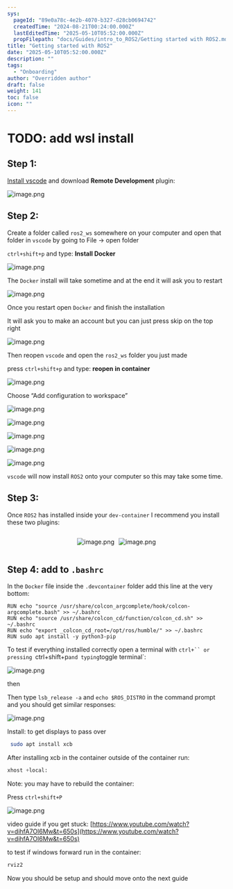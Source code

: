 ```yaml
---
sys:
  pageId: "89e0a78c-4e2b-4070-b327-d28cb0694742"
  createdTime: "2024-08-21T00:24:00.000Z"
  lastEditedTime: "2025-05-10T05:52:00.000Z"
  propFilepath: "docs/Guides/intro_to_ROS2/Getting started with ROS2.md"
title: "Getting started with ROS2"
date: "2025-05-10T05:52:00.000Z"
description: ""
tags:
  - "Onboarding"
author: "Overridden author"
draft: false
weight: 141
toc: false
icon: ""
---
```


# TODO: add wsl install

## Step 1:

[Install vscode](https://code.visualstudio.com/download) and download **Remote Development** plugin:

![image.png](https://prod-files-secure.s3.us-west-2.amazonaws.com/d518164a-d88e-44d1-a4ee-3adb3bd8bce0/efb52993-1881-4a40-b95e-6f020334f022/image.png?X-Amz-Algorithm=AWS4-HMAC-SHA256&X-Amz-Content-Sha256=UNSIGNED-PAYLOAD&X-Amz-Credential=ASIAZI2LB466RN2MJBOA%2F20250715%2Fus-west-2%2Fs3%2Faws4_request&X-Amz-Date=20250715T004550Z&X-Amz-Expires=3600&X-Amz-Security-Token=IQoJb3JpZ2luX2VjECAaCXVzLXdlc3QtMiJHMEUCICuyDgwO3qvjR%2BzUjHGFcMi9jN5s4sodnKKJQI7UtflmAiEAppdNQA4ZLthyg6AS3c6EFWRWgawxQt568rwJ9aopk%2FQq%2FwMIOBAAGgw2Mzc0MjMxODM4MDUiDD6%2FMp0sXtkGzKZFOCrcA8zjinXGslvKU57V4G0o%2BK4jPlHDpxnfRBaCrILMvjvn6VwbqNSNXQno9jNjiXlKjHCVAiyogN4cVYvN5EaQcWpIe1OpseYglGLuhflh%2Fum%2BpX4AgfrHnhCXiOw7ITmerCAQwDk2rqJTOTtxOQYjjwxzV2TG7keWLSttI%2FqrXJ53%2FG0kA4h0JTNJbqadyKGGuftVbc%2FhE7GOD0fxE37XA0qEBKpn4Dp%2FnrqID8XIG50w8DDIHfVfPbrGfHsc9MQxyXIfJYFrEB9rNn7xTnuapENoNsFNktf%2BtwqRaxIPYuVqXJOhYx%2FfBiGjJlV1OPaWjNWdFSdYvHzfkguNCSHQ6MR5Z0qaQTax2i%2FMx2wvDshddcZZXO%2F7bpsaYoazTvDGgKzP1Fdf6PhQNI8minSkRZy65btvt2TJjqrWyNfbUr5Gy43cXlC40oHii9Fc%2FGmWUzZQUr40UxmqDiGf4UdEM2%2BBe4G516Jt2m74qDtb2qJJGotBgVJIUuhcAHERbU0MsdOV8yDlDxm5c9l8KgcsdvQ3utJlYE6f96DIQb6QmGmUgWobjii8QLJg8OhJt464IFNfg8cgZTClwNJB7tfZX9UI0QgAWKMueOut8qPChEgQib9gUe%2Fsmu6Cbex%2FMPOk1sMGOqUBEP5zLbduNMGDrma9NAkYodvoDio7%2FVSYO8Ajjiu5ALSe4YbI%2BaKMIXZsf7eumoAZZfi%2FGHNtLPNbSZ8ETSGJp03DIKMz%2F5%2BSO0GUv%2BGSB4NEV%2BnFGd9nM0bcyNAWC08Ped6o3C72My4wmWvroCd74HIuDrqsq0Ee8NK5MyQfuDdX3gqGppKJXqGBk575nuMB%2BTnjswpjYI6s8YzIb%2BLAcwsozFoH&X-Amz-Signature=4b5c2f29ec59ca35f7e6c5f87f7f243ef1fdd26191c078b971c4d32a8a45daa4&X-Amz-SignedHeaders=host&x-amz-checksum-mode=ENABLED&x-id=GetObject)

## Step 2:

Create a folder called `ros2_ws` somewhere on your computer and open that folder in `vscode` by going to File → open folder 

`ctrl+shift+p` and type: **Install Docker**

![image.png](https://prod-files-secure.s3.us-west-2.amazonaws.com/d518164a-d88e-44d1-a4ee-3adb3bd8bce0/2269dc0e-1cd5-47ff-bceb-c04ad9b2eab0/image.png?X-Amz-Algorithm=AWS4-HMAC-SHA256&X-Amz-Content-Sha256=UNSIGNED-PAYLOAD&X-Amz-Credential=ASIAZI2LB466RN2MJBOA%2F20250715%2Fus-west-2%2Fs3%2Faws4_request&X-Amz-Date=20250715T004550Z&X-Amz-Expires=3600&X-Amz-Security-Token=IQoJb3JpZ2luX2VjECAaCXVzLXdlc3QtMiJHMEUCICuyDgwO3qvjR%2BzUjHGFcMi9jN5s4sodnKKJQI7UtflmAiEAppdNQA4ZLthyg6AS3c6EFWRWgawxQt568rwJ9aopk%2FQq%2FwMIOBAAGgw2Mzc0MjMxODM4MDUiDD6%2FMp0sXtkGzKZFOCrcA8zjinXGslvKU57V4G0o%2BK4jPlHDpxnfRBaCrILMvjvn6VwbqNSNXQno9jNjiXlKjHCVAiyogN4cVYvN5EaQcWpIe1OpseYglGLuhflh%2Fum%2BpX4AgfrHnhCXiOw7ITmerCAQwDk2rqJTOTtxOQYjjwxzV2TG7keWLSttI%2FqrXJ53%2FG0kA4h0JTNJbqadyKGGuftVbc%2FhE7GOD0fxE37XA0qEBKpn4Dp%2FnrqID8XIG50w8DDIHfVfPbrGfHsc9MQxyXIfJYFrEB9rNn7xTnuapENoNsFNktf%2BtwqRaxIPYuVqXJOhYx%2FfBiGjJlV1OPaWjNWdFSdYvHzfkguNCSHQ6MR5Z0qaQTax2i%2FMx2wvDshddcZZXO%2F7bpsaYoazTvDGgKzP1Fdf6PhQNI8minSkRZy65btvt2TJjqrWyNfbUr5Gy43cXlC40oHii9Fc%2FGmWUzZQUr40UxmqDiGf4UdEM2%2BBe4G516Jt2m74qDtb2qJJGotBgVJIUuhcAHERbU0MsdOV8yDlDxm5c9l8KgcsdvQ3utJlYE6f96DIQb6QmGmUgWobjii8QLJg8OhJt464IFNfg8cgZTClwNJB7tfZX9UI0QgAWKMueOut8qPChEgQib9gUe%2Fsmu6Cbex%2FMPOk1sMGOqUBEP5zLbduNMGDrma9NAkYodvoDio7%2FVSYO8Ajjiu5ALSe4YbI%2BaKMIXZsf7eumoAZZfi%2FGHNtLPNbSZ8ETSGJp03DIKMz%2F5%2BSO0GUv%2BGSB4NEV%2BnFGd9nM0bcyNAWC08Ped6o3C72My4wmWvroCd74HIuDrqsq0Ee8NK5MyQfuDdX3gqGppKJXqGBk575nuMB%2BTnjswpjYI6s8YzIb%2BLAcwsozFoH&X-Amz-Signature=62871624f55be3791a9c04bfedc61209023cda6748d8050728d02d2a257c3c06&X-Amz-SignedHeaders=host&x-amz-checksum-mode=ENABLED&x-id=GetObject)

The `Docker` install will take sometime and at the end it will ask you to restart

![image.png](https://prod-files-secure.s3.us-west-2.amazonaws.com/d518164a-d88e-44d1-a4ee-3adb3bd8bce0/ed233f78-be33-4b1f-b89c-9c346c0e961e/image.png?X-Amz-Algorithm=AWS4-HMAC-SHA256&X-Amz-Content-Sha256=UNSIGNED-PAYLOAD&X-Amz-Credential=ASIAZI2LB466RN2MJBOA%2F20250715%2Fus-west-2%2Fs3%2Faws4_request&X-Amz-Date=20250715T004550Z&X-Amz-Expires=3600&X-Amz-Security-Token=IQoJb3JpZ2luX2VjECAaCXVzLXdlc3QtMiJHMEUCICuyDgwO3qvjR%2BzUjHGFcMi9jN5s4sodnKKJQI7UtflmAiEAppdNQA4ZLthyg6AS3c6EFWRWgawxQt568rwJ9aopk%2FQq%2FwMIOBAAGgw2Mzc0MjMxODM4MDUiDD6%2FMp0sXtkGzKZFOCrcA8zjinXGslvKU57V4G0o%2BK4jPlHDpxnfRBaCrILMvjvn6VwbqNSNXQno9jNjiXlKjHCVAiyogN4cVYvN5EaQcWpIe1OpseYglGLuhflh%2Fum%2BpX4AgfrHnhCXiOw7ITmerCAQwDk2rqJTOTtxOQYjjwxzV2TG7keWLSttI%2FqrXJ53%2FG0kA4h0JTNJbqadyKGGuftVbc%2FhE7GOD0fxE37XA0qEBKpn4Dp%2FnrqID8XIG50w8DDIHfVfPbrGfHsc9MQxyXIfJYFrEB9rNn7xTnuapENoNsFNktf%2BtwqRaxIPYuVqXJOhYx%2FfBiGjJlV1OPaWjNWdFSdYvHzfkguNCSHQ6MR5Z0qaQTax2i%2FMx2wvDshddcZZXO%2F7bpsaYoazTvDGgKzP1Fdf6PhQNI8minSkRZy65btvt2TJjqrWyNfbUr5Gy43cXlC40oHii9Fc%2FGmWUzZQUr40UxmqDiGf4UdEM2%2BBe4G516Jt2m74qDtb2qJJGotBgVJIUuhcAHERbU0MsdOV8yDlDxm5c9l8KgcsdvQ3utJlYE6f96DIQb6QmGmUgWobjii8QLJg8OhJt464IFNfg8cgZTClwNJB7tfZX9UI0QgAWKMueOut8qPChEgQib9gUe%2Fsmu6Cbex%2FMPOk1sMGOqUBEP5zLbduNMGDrma9NAkYodvoDio7%2FVSYO8Ajjiu5ALSe4YbI%2BaKMIXZsf7eumoAZZfi%2FGHNtLPNbSZ8ETSGJp03DIKMz%2F5%2BSO0GUv%2BGSB4NEV%2BnFGd9nM0bcyNAWC08Ped6o3C72My4wmWvroCd74HIuDrqsq0Ee8NK5MyQfuDdX3gqGppKJXqGBk575nuMB%2BTnjswpjYI6s8YzIb%2BLAcwsozFoH&X-Amz-Signature=bb0df574b081408e989b0b7312ccd3dbc9e33c08e6644c04d23160b994424a87&X-Amz-SignedHeaders=host&x-amz-checksum-mode=ENABLED&x-id=GetObject)

Once you restart open `Docker` and finish the installation

It will ask you to make an account but you can just press skip on the top right

![image.png](https://prod-files-secure.s3.us-west-2.amazonaws.com/d518164a-d88e-44d1-a4ee-3adb3bd8bce0/21010ad9-1659-4fd9-9f59-9932a09b2a3d/image.png?X-Amz-Algorithm=AWS4-HMAC-SHA256&X-Amz-Content-Sha256=UNSIGNED-PAYLOAD&X-Amz-Credential=ASIAZI2LB466RN2MJBOA%2F20250715%2Fus-west-2%2Fs3%2Faws4_request&X-Amz-Date=20250715T004550Z&X-Amz-Expires=3600&X-Amz-Security-Token=IQoJb3JpZ2luX2VjECAaCXVzLXdlc3QtMiJHMEUCICuyDgwO3qvjR%2BzUjHGFcMi9jN5s4sodnKKJQI7UtflmAiEAppdNQA4ZLthyg6AS3c6EFWRWgawxQt568rwJ9aopk%2FQq%2FwMIOBAAGgw2Mzc0MjMxODM4MDUiDD6%2FMp0sXtkGzKZFOCrcA8zjinXGslvKU57V4G0o%2BK4jPlHDpxnfRBaCrILMvjvn6VwbqNSNXQno9jNjiXlKjHCVAiyogN4cVYvN5EaQcWpIe1OpseYglGLuhflh%2Fum%2BpX4AgfrHnhCXiOw7ITmerCAQwDk2rqJTOTtxOQYjjwxzV2TG7keWLSttI%2FqrXJ53%2FG0kA4h0JTNJbqadyKGGuftVbc%2FhE7GOD0fxE37XA0qEBKpn4Dp%2FnrqID8XIG50w8DDIHfVfPbrGfHsc9MQxyXIfJYFrEB9rNn7xTnuapENoNsFNktf%2BtwqRaxIPYuVqXJOhYx%2FfBiGjJlV1OPaWjNWdFSdYvHzfkguNCSHQ6MR5Z0qaQTax2i%2FMx2wvDshddcZZXO%2F7bpsaYoazTvDGgKzP1Fdf6PhQNI8minSkRZy65btvt2TJjqrWyNfbUr5Gy43cXlC40oHii9Fc%2FGmWUzZQUr40UxmqDiGf4UdEM2%2BBe4G516Jt2m74qDtb2qJJGotBgVJIUuhcAHERbU0MsdOV8yDlDxm5c9l8KgcsdvQ3utJlYE6f96DIQb6QmGmUgWobjii8QLJg8OhJt464IFNfg8cgZTClwNJB7tfZX9UI0QgAWKMueOut8qPChEgQib9gUe%2Fsmu6Cbex%2FMPOk1sMGOqUBEP5zLbduNMGDrma9NAkYodvoDio7%2FVSYO8Ajjiu5ALSe4YbI%2BaKMIXZsf7eumoAZZfi%2FGHNtLPNbSZ8ETSGJp03DIKMz%2F5%2BSO0GUv%2BGSB4NEV%2BnFGd9nM0bcyNAWC08Ped6o3C72My4wmWvroCd74HIuDrqsq0Ee8NK5MyQfuDdX3gqGppKJXqGBk575nuMB%2BTnjswpjYI6s8YzIb%2BLAcwsozFoH&X-Amz-Signature=417c15b75971064763018790dce36e34ea219e62929f1f4513086fd16e171e31&X-Amz-SignedHeaders=host&x-amz-checksum-mode=ENABLED&x-id=GetObject)

Then reopen `vscode` and open the `ros2_ws` folder you just made

press `ctrl+shift+p` and type: **reopen in container**

![image.png](https://prod-files-secure.s3.us-west-2.amazonaws.com/d518164a-d88e-44d1-a4ee-3adb3bd8bce0/4e93b8c2-41ad-488c-8095-c74205196118/image.png?X-Amz-Algorithm=AWS4-HMAC-SHA256&X-Amz-Content-Sha256=UNSIGNED-PAYLOAD&X-Amz-Credential=ASIAZI2LB466RN2MJBOA%2F20250715%2Fus-west-2%2Fs3%2Faws4_request&X-Amz-Date=20250715T004550Z&X-Amz-Expires=3600&X-Amz-Security-Token=IQoJb3JpZ2luX2VjECAaCXVzLXdlc3QtMiJHMEUCICuyDgwO3qvjR%2BzUjHGFcMi9jN5s4sodnKKJQI7UtflmAiEAppdNQA4ZLthyg6AS3c6EFWRWgawxQt568rwJ9aopk%2FQq%2FwMIOBAAGgw2Mzc0MjMxODM4MDUiDD6%2FMp0sXtkGzKZFOCrcA8zjinXGslvKU57V4G0o%2BK4jPlHDpxnfRBaCrILMvjvn6VwbqNSNXQno9jNjiXlKjHCVAiyogN4cVYvN5EaQcWpIe1OpseYglGLuhflh%2Fum%2BpX4AgfrHnhCXiOw7ITmerCAQwDk2rqJTOTtxOQYjjwxzV2TG7keWLSttI%2FqrXJ53%2FG0kA4h0JTNJbqadyKGGuftVbc%2FhE7GOD0fxE37XA0qEBKpn4Dp%2FnrqID8XIG50w8DDIHfVfPbrGfHsc9MQxyXIfJYFrEB9rNn7xTnuapENoNsFNktf%2BtwqRaxIPYuVqXJOhYx%2FfBiGjJlV1OPaWjNWdFSdYvHzfkguNCSHQ6MR5Z0qaQTax2i%2FMx2wvDshddcZZXO%2F7bpsaYoazTvDGgKzP1Fdf6PhQNI8minSkRZy65btvt2TJjqrWyNfbUr5Gy43cXlC40oHii9Fc%2FGmWUzZQUr40UxmqDiGf4UdEM2%2BBe4G516Jt2m74qDtb2qJJGotBgVJIUuhcAHERbU0MsdOV8yDlDxm5c9l8KgcsdvQ3utJlYE6f96DIQb6QmGmUgWobjii8QLJg8OhJt464IFNfg8cgZTClwNJB7tfZX9UI0QgAWKMueOut8qPChEgQib9gUe%2Fsmu6Cbex%2FMPOk1sMGOqUBEP5zLbduNMGDrma9NAkYodvoDio7%2FVSYO8Ajjiu5ALSe4YbI%2BaKMIXZsf7eumoAZZfi%2FGHNtLPNbSZ8ETSGJp03DIKMz%2F5%2BSO0GUv%2BGSB4NEV%2BnFGd9nM0bcyNAWC08Ped6o3C72My4wmWvroCd74HIuDrqsq0Ee8NK5MyQfuDdX3gqGppKJXqGBk575nuMB%2BTnjswpjYI6s8YzIb%2BLAcwsozFoH&X-Amz-Signature=018e19c00592418cd0e638955ddf0477a3485a8cbbe199749b9b9ebc3e1b208f&X-Amz-SignedHeaders=host&x-amz-checksum-mode=ENABLED&x-id=GetObject)

Choose “Add configuration to workspace”

![image.png](https://prod-files-secure.s3.us-west-2.amazonaws.com/d518164a-d88e-44d1-a4ee-3adb3bd8bce0/9560b282-5060-4989-ba37-97e7b2c22476/image.png?X-Amz-Algorithm=AWS4-HMAC-SHA256&X-Amz-Content-Sha256=UNSIGNED-PAYLOAD&X-Amz-Credential=ASIAZI2LB466RN2MJBOA%2F20250715%2Fus-west-2%2Fs3%2Faws4_request&X-Amz-Date=20250715T004550Z&X-Amz-Expires=3600&X-Amz-Security-Token=IQoJb3JpZ2luX2VjECAaCXVzLXdlc3QtMiJHMEUCICuyDgwO3qvjR%2BzUjHGFcMi9jN5s4sodnKKJQI7UtflmAiEAppdNQA4ZLthyg6AS3c6EFWRWgawxQt568rwJ9aopk%2FQq%2FwMIOBAAGgw2Mzc0MjMxODM4MDUiDD6%2FMp0sXtkGzKZFOCrcA8zjinXGslvKU57V4G0o%2BK4jPlHDpxnfRBaCrILMvjvn6VwbqNSNXQno9jNjiXlKjHCVAiyogN4cVYvN5EaQcWpIe1OpseYglGLuhflh%2Fum%2BpX4AgfrHnhCXiOw7ITmerCAQwDk2rqJTOTtxOQYjjwxzV2TG7keWLSttI%2FqrXJ53%2FG0kA4h0JTNJbqadyKGGuftVbc%2FhE7GOD0fxE37XA0qEBKpn4Dp%2FnrqID8XIG50w8DDIHfVfPbrGfHsc9MQxyXIfJYFrEB9rNn7xTnuapENoNsFNktf%2BtwqRaxIPYuVqXJOhYx%2FfBiGjJlV1OPaWjNWdFSdYvHzfkguNCSHQ6MR5Z0qaQTax2i%2FMx2wvDshddcZZXO%2F7bpsaYoazTvDGgKzP1Fdf6PhQNI8minSkRZy65btvt2TJjqrWyNfbUr5Gy43cXlC40oHii9Fc%2FGmWUzZQUr40UxmqDiGf4UdEM2%2BBe4G516Jt2m74qDtb2qJJGotBgVJIUuhcAHERbU0MsdOV8yDlDxm5c9l8KgcsdvQ3utJlYE6f96DIQb6QmGmUgWobjii8QLJg8OhJt464IFNfg8cgZTClwNJB7tfZX9UI0QgAWKMueOut8qPChEgQib9gUe%2Fsmu6Cbex%2FMPOk1sMGOqUBEP5zLbduNMGDrma9NAkYodvoDio7%2FVSYO8Ajjiu5ALSe4YbI%2BaKMIXZsf7eumoAZZfi%2FGHNtLPNbSZ8ETSGJp03DIKMz%2F5%2BSO0GUv%2BGSB4NEV%2BnFGd9nM0bcyNAWC08Ped6o3C72My4wmWvroCd74HIuDrqsq0Ee8NK5MyQfuDdX3gqGppKJXqGBk575nuMB%2BTnjswpjYI6s8YzIb%2BLAcwsozFoH&X-Amz-Signature=a623f9ab615f6fc8c6a283d31d917205f47679eb4b97d35fa104f845da557cfc&X-Amz-SignedHeaders=host&x-amz-checksum-mode=ENABLED&x-id=GetObject)

![image.png](https://prod-files-secure.s3.us-west-2.amazonaws.com/d518164a-d88e-44d1-a4ee-3adb3bd8bce0/2ee63f81-886b-48e8-a553-dc6e5eac99e4/image.png?X-Amz-Algorithm=AWS4-HMAC-SHA256&X-Amz-Content-Sha256=UNSIGNED-PAYLOAD&X-Amz-Credential=ASIAZI2LB466RN2MJBOA%2F20250715%2Fus-west-2%2Fs3%2Faws4_request&X-Amz-Date=20250715T004550Z&X-Amz-Expires=3600&X-Amz-Security-Token=IQoJb3JpZ2luX2VjECAaCXVzLXdlc3QtMiJHMEUCICuyDgwO3qvjR%2BzUjHGFcMi9jN5s4sodnKKJQI7UtflmAiEAppdNQA4ZLthyg6AS3c6EFWRWgawxQt568rwJ9aopk%2FQq%2FwMIOBAAGgw2Mzc0MjMxODM4MDUiDD6%2FMp0sXtkGzKZFOCrcA8zjinXGslvKU57V4G0o%2BK4jPlHDpxnfRBaCrILMvjvn6VwbqNSNXQno9jNjiXlKjHCVAiyogN4cVYvN5EaQcWpIe1OpseYglGLuhflh%2Fum%2BpX4AgfrHnhCXiOw7ITmerCAQwDk2rqJTOTtxOQYjjwxzV2TG7keWLSttI%2FqrXJ53%2FG0kA4h0JTNJbqadyKGGuftVbc%2FhE7GOD0fxE37XA0qEBKpn4Dp%2FnrqID8XIG50w8DDIHfVfPbrGfHsc9MQxyXIfJYFrEB9rNn7xTnuapENoNsFNktf%2BtwqRaxIPYuVqXJOhYx%2FfBiGjJlV1OPaWjNWdFSdYvHzfkguNCSHQ6MR5Z0qaQTax2i%2FMx2wvDshddcZZXO%2F7bpsaYoazTvDGgKzP1Fdf6PhQNI8minSkRZy65btvt2TJjqrWyNfbUr5Gy43cXlC40oHii9Fc%2FGmWUzZQUr40UxmqDiGf4UdEM2%2BBe4G516Jt2m74qDtb2qJJGotBgVJIUuhcAHERbU0MsdOV8yDlDxm5c9l8KgcsdvQ3utJlYE6f96DIQb6QmGmUgWobjii8QLJg8OhJt464IFNfg8cgZTClwNJB7tfZX9UI0QgAWKMueOut8qPChEgQib9gUe%2Fsmu6Cbex%2FMPOk1sMGOqUBEP5zLbduNMGDrma9NAkYodvoDio7%2FVSYO8Ajjiu5ALSe4YbI%2BaKMIXZsf7eumoAZZfi%2FGHNtLPNbSZ8ETSGJp03DIKMz%2F5%2BSO0GUv%2BGSB4NEV%2BnFGd9nM0bcyNAWC08Ped6o3C72My4wmWvroCd74HIuDrqsq0Ee8NK5MyQfuDdX3gqGppKJXqGBk575nuMB%2BTnjswpjYI6s8YzIb%2BLAcwsozFoH&X-Amz-Signature=067976b660bf13a76e949de3e5fef03a4945bafdfa7afc8b745a40ff3a97d226&X-Amz-SignedHeaders=host&x-amz-checksum-mode=ENABLED&x-id=GetObject)

![image.png](https://prod-files-secure.s3.us-west-2.amazonaws.com/d518164a-d88e-44d1-a4ee-3adb3bd8bce0/ae1580b2-b048-407e-aed9-b584224a7a04/image.png?X-Amz-Algorithm=AWS4-HMAC-SHA256&X-Amz-Content-Sha256=UNSIGNED-PAYLOAD&X-Amz-Credential=ASIAZI2LB466RN2MJBOA%2F20250715%2Fus-west-2%2Fs3%2Faws4_request&X-Amz-Date=20250715T004550Z&X-Amz-Expires=3600&X-Amz-Security-Token=IQoJb3JpZ2luX2VjECAaCXVzLXdlc3QtMiJHMEUCICuyDgwO3qvjR%2BzUjHGFcMi9jN5s4sodnKKJQI7UtflmAiEAppdNQA4ZLthyg6AS3c6EFWRWgawxQt568rwJ9aopk%2FQq%2FwMIOBAAGgw2Mzc0MjMxODM4MDUiDD6%2FMp0sXtkGzKZFOCrcA8zjinXGslvKU57V4G0o%2BK4jPlHDpxnfRBaCrILMvjvn6VwbqNSNXQno9jNjiXlKjHCVAiyogN4cVYvN5EaQcWpIe1OpseYglGLuhflh%2Fum%2BpX4AgfrHnhCXiOw7ITmerCAQwDk2rqJTOTtxOQYjjwxzV2TG7keWLSttI%2FqrXJ53%2FG0kA4h0JTNJbqadyKGGuftVbc%2FhE7GOD0fxE37XA0qEBKpn4Dp%2FnrqID8XIG50w8DDIHfVfPbrGfHsc9MQxyXIfJYFrEB9rNn7xTnuapENoNsFNktf%2BtwqRaxIPYuVqXJOhYx%2FfBiGjJlV1OPaWjNWdFSdYvHzfkguNCSHQ6MR5Z0qaQTax2i%2FMx2wvDshddcZZXO%2F7bpsaYoazTvDGgKzP1Fdf6PhQNI8minSkRZy65btvt2TJjqrWyNfbUr5Gy43cXlC40oHii9Fc%2FGmWUzZQUr40UxmqDiGf4UdEM2%2BBe4G516Jt2m74qDtb2qJJGotBgVJIUuhcAHERbU0MsdOV8yDlDxm5c9l8KgcsdvQ3utJlYE6f96DIQb6QmGmUgWobjii8QLJg8OhJt464IFNfg8cgZTClwNJB7tfZX9UI0QgAWKMueOut8qPChEgQib9gUe%2Fsmu6Cbex%2FMPOk1sMGOqUBEP5zLbduNMGDrma9NAkYodvoDio7%2FVSYO8Ajjiu5ALSe4YbI%2BaKMIXZsf7eumoAZZfi%2FGHNtLPNbSZ8ETSGJp03DIKMz%2F5%2BSO0GUv%2BGSB4NEV%2BnFGd9nM0bcyNAWC08Ped6o3C72My4wmWvroCd74HIuDrqsq0Ee8NK5MyQfuDdX3gqGppKJXqGBk575nuMB%2BTnjswpjYI6s8YzIb%2BLAcwsozFoH&X-Amz-Signature=78d8ba08855e4a127709c25083c4a9cec1db4b8acfc13bd44c20f1942d844113&X-Amz-SignedHeaders=host&x-amz-checksum-mode=ENABLED&x-id=GetObject)

![image.png](https://prod-files-secure.s3.us-west-2.amazonaws.com/d518164a-d88e-44d1-a4ee-3adb3bd8bce0/53255b28-f75e-430f-b9e3-c0ac8577e42b/image.png?X-Amz-Algorithm=AWS4-HMAC-SHA256&X-Amz-Content-Sha256=UNSIGNED-PAYLOAD&X-Amz-Credential=ASIAZI2LB466RN2MJBOA%2F20250715%2Fus-west-2%2Fs3%2Faws4_request&X-Amz-Date=20250715T004550Z&X-Amz-Expires=3600&X-Amz-Security-Token=IQoJb3JpZ2luX2VjECAaCXVzLXdlc3QtMiJHMEUCICuyDgwO3qvjR%2BzUjHGFcMi9jN5s4sodnKKJQI7UtflmAiEAppdNQA4ZLthyg6AS3c6EFWRWgawxQt568rwJ9aopk%2FQq%2FwMIOBAAGgw2Mzc0MjMxODM4MDUiDD6%2FMp0sXtkGzKZFOCrcA8zjinXGslvKU57V4G0o%2BK4jPlHDpxnfRBaCrILMvjvn6VwbqNSNXQno9jNjiXlKjHCVAiyogN4cVYvN5EaQcWpIe1OpseYglGLuhflh%2Fum%2BpX4AgfrHnhCXiOw7ITmerCAQwDk2rqJTOTtxOQYjjwxzV2TG7keWLSttI%2FqrXJ53%2FG0kA4h0JTNJbqadyKGGuftVbc%2FhE7GOD0fxE37XA0qEBKpn4Dp%2FnrqID8XIG50w8DDIHfVfPbrGfHsc9MQxyXIfJYFrEB9rNn7xTnuapENoNsFNktf%2BtwqRaxIPYuVqXJOhYx%2FfBiGjJlV1OPaWjNWdFSdYvHzfkguNCSHQ6MR5Z0qaQTax2i%2FMx2wvDshddcZZXO%2F7bpsaYoazTvDGgKzP1Fdf6PhQNI8minSkRZy65btvt2TJjqrWyNfbUr5Gy43cXlC40oHii9Fc%2FGmWUzZQUr40UxmqDiGf4UdEM2%2BBe4G516Jt2m74qDtb2qJJGotBgVJIUuhcAHERbU0MsdOV8yDlDxm5c9l8KgcsdvQ3utJlYE6f96DIQb6QmGmUgWobjii8QLJg8OhJt464IFNfg8cgZTClwNJB7tfZX9UI0QgAWKMueOut8qPChEgQib9gUe%2Fsmu6Cbex%2FMPOk1sMGOqUBEP5zLbduNMGDrma9NAkYodvoDio7%2FVSYO8Ajjiu5ALSe4YbI%2BaKMIXZsf7eumoAZZfi%2FGHNtLPNbSZ8ETSGJp03DIKMz%2F5%2BSO0GUv%2BGSB4NEV%2BnFGd9nM0bcyNAWC08Ped6o3C72My4wmWvroCd74HIuDrqsq0Ee8NK5MyQfuDdX3gqGppKJXqGBk575nuMB%2BTnjswpjYI6s8YzIb%2BLAcwsozFoH&X-Amz-Signature=ac6f01175aa571b98fea01d566552a3aa2b85e94c558e02d39828bae646b0639&X-Amz-SignedHeaders=host&x-amz-checksum-mode=ENABLED&x-id=GetObject)

![image.png](https://prod-files-secure.s3.us-west-2.amazonaws.com/d518164a-d88e-44d1-a4ee-3adb3bd8bce0/7c562767-5af9-4ffb-97d1-327bcdf4ee00/image.png?X-Amz-Algorithm=AWS4-HMAC-SHA256&X-Amz-Content-Sha256=UNSIGNED-PAYLOAD&X-Amz-Credential=ASIAZI2LB466RN2MJBOA%2F20250715%2Fus-west-2%2Fs3%2Faws4_request&X-Amz-Date=20250715T004550Z&X-Amz-Expires=3600&X-Amz-Security-Token=IQoJb3JpZ2luX2VjECAaCXVzLXdlc3QtMiJHMEUCICuyDgwO3qvjR%2BzUjHGFcMi9jN5s4sodnKKJQI7UtflmAiEAppdNQA4ZLthyg6AS3c6EFWRWgawxQt568rwJ9aopk%2FQq%2FwMIOBAAGgw2Mzc0MjMxODM4MDUiDD6%2FMp0sXtkGzKZFOCrcA8zjinXGslvKU57V4G0o%2BK4jPlHDpxnfRBaCrILMvjvn6VwbqNSNXQno9jNjiXlKjHCVAiyogN4cVYvN5EaQcWpIe1OpseYglGLuhflh%2Fum%2BpX4AgfrHnhCXiOw7ITmerCAQwDk2rqJTOTtxOQYjjwxzV2TG7keWLSttI%2FqrXJ53%2FG0kA4h0JTNJbqadyKGGuftVbc%2FhE7GOD0fxE37XA0qEBKpn4Dp%2FnrqID8XIG50w8DDIHfVfPbrGfHsc9MQxyXIfJYFrEB9rNn7xTnuapENoNsFNktf%2BtwqRaxIPYuVqXJOhYx%2FfBiGjJlV1OPaWjNWdFSdYvHzfkguNCSHQ6MR5Z0qaQTax2i%2FMx2wvDshddcZZXO%2F7bpsaYoazTvDGgKzP1Fdf6PhQNI8minSkRZy65btvt2TJjqrWyNfbUr5Gy43cXlC40oHii9Fc%2FGmWUzZQUr40UxmqDiGf4UdEM2%2BBe4G516Jt2m74qDtb2qJJGotBgVJIUuhcAHERbU0MsdOV8yDlDxm5c9l8KgcsdvQ3utJlYE6f96DIQb6QmGmUgWobjii8QLJg8OhJt464IFNfg8cgZTClwNJB7tfZX9UI0QgAWKMueOut8qPChEgQib9gUe%2Fsmu6Cbex%2FMPOk1sMGOqUBEP5zLbduNMGDrma9NAkYodvoDio7%2FVSYO8Ajjiu5ALSe4YbI%2BaKMIXZsf7eumoAZZfi%2FGHNtLPNbSZ8ETSGJp03DIKMz%2F5%2BSO0GUv%2BGSB4NEV%2BnFGd9nM0bcyNAWC08Ped6o3C72My4wmWvroCd74HIuDrqsq0Ee8NK5MyQfuDdX3gqGppKJXqGBk575nuMB%2BTnjswpjYI6s8YzIb%2BLAcwsozFoH&X-Amz-Signature=fe2c23072b9c4c5206faaa0e8b1d26f72867fc5bf8177d794af8b9aac8681610&X-Amz-SignedHeaders=host&x-amz-checksum-mode=ENABLED&x-id=GetObject)

`vscode` will now install `ROS2` onto your computer so this may take some time.

## Step 3:

Once `ROS2` has installed inside your `dev-container` I recommend you install these two plugins:

<div style="display: flex;flex-direction: row; column-gap:10px; max-width: 630px;justify-content: center;">
<div>

![image.png](https://prod-files-secure.s3.us-west-2.amazonaws.com/d518164a-d88e-44d1-a4ee-3adb3bd8bce0/3fc3d550-5a54-4ba1-ba6b-faa01cdb7369/image.png?X-Amz-Algorithm=AWS4-HMAC-SHA256&X-Amz-Content-Sha256=UNSIGNED-PAYLOAD&X-Amz-Credential=ASIAZI2LB466TIY77M6K%2F20250715%2Fus-west-2%2Fs3%2Faws4_request&X-Amz-Date=20250715T004552Z&X-Amz-Expires=3600&X-Amz-Security-Token=IQoJb3JpZ2luX2VjECAaCXVzLXdlc3QtMiJHMEUCIQCMMMV%2FLN6UHWmOmd0NTla%2BezT%2BSvYZhq%2BCUqQjeBcikwIgeC1v7iDb%2FojRXKrZO8MZMYsg5QTvLE5ihramvt4dRygq%2FwMIORAAGgw2Mzc0MjMxODM4MDUiDErOvbgd0plmC3dg4ircA7U6LXybfWNaBUn3GNV%2B8OV39mbhnG3f5KpwoMKkgPh1XVVa54AUHPVPmegTTYZtTr2co0VDC25%2FUCd6RQbys4xgNSB0UzLcKNLly9kIPAeQnkGcTpK6AdlYuAdyPzym2JJ4xDGuVjW6D5vo%2FPGHHbQ2LgZ1%2FKdaxSKjNl4zGMGQMtnzkiFaqiYjo7Bh%2FQgi%2F8JcsBiFoXA3zcu0z3O6wIlfzigKZw6hOyiuiuBViU7m5p2dNtKj9%2FrUzbwn%2Fb1zFPc%2FkM%2BICwkezghj%2B%2BwMwYUYEnjbK6M7rE4s8RINk3Ps42t7aUzEAs0JBsIWpTtSWWtGSQp8Oy4zIkjeoKePUjJgqz7%2BKzmKbTmzISTn6jSynr5qNvXkaa0A9UCf9zTJD3fZFLHjrv9ltFYeSb4dJaAyd%2BH3%2BRRyh2Vk2dx4UYENeHazXzJ7%2BpTQaLKfxg5gJjLfaxIyWmABxHuH7O9aI411kf%2BojzS%2F7SLAPi%2B1GkcjgY2lApM%2Fm1ToLWsWVpxSVEoVEQIdWqij09e4SZNkF1gwJ79kAfHocz0S0MFtAAPnJQYZOYgdtuf%2F2w0nsEn2D%2FC3qmCYPJuOFkBJ98gbL4QJstxB3RxqBW15lK694tRUG%2BtLdclruUAq3ny8MPyk1sMGOqUBq4LLtcoWy1YNprm2YPymW%2FEaJw9NRzGnOBUKZIzJ7EcsNaRv8kmjm94AWqkzPEcEBYEy4v0Jv4oYOGhPjB1kgAKFJ2AaFEvw1KaUZ9cWFuPN8YCB53vXjC3%2BGMD2ZjD8CE0DNbqAcF2YN4clUYQ59cxP2uW1WtREQEPaX3Hgl%2B9iC9Nt7wB9bqu7EsZSMBpCiC%2BZp27feCb8imALDOs8WuzYy%2Fq9&X-Amz-Signature=2896a2cc2eced6eeb48489569b82d535a609ec9f8a606885c9e1dabdd656c1e8&X-Amz-SignedHeaders=host&x-amz-checksum-mode=ENABLED&x-id=GetObject)

</div>
<div>

![image.png](https://prod-files-secure.s3.us-west-2.amazonaws.com/d518164a-d88e-44d1-a4ee-3adb3bd8bce0/d994cc66-13c2-4093-a5a3-f84cf4601a82/image.png?X-Amz-Algorithm=AWS4-HMAC-SHA256&X-Amz-Content-Sha256=UNSIGNED-PAYLOAD&X-Amz-Credential=ASIAZI2LB4666YN7OLNY%2F20250715%2Fus-west-2%2Fs3%2Faws4_request&X-Amz-Date=20250715T004554Z&X-Amz-Expires=3600&X-Amz-Security-Token=IQoJb3JpZ2luX2VjECAaCXVzLXdlc3QtMiJHMEUCIHjm%2BoSbwkj5fuLaWFhxyV%2FeGLssiWGpUdPYuhW3JByZAiEAiUiSWTmYCex%2BD%2BInXOL0hQqjZkyWxExwf2T3%2BVYR0dsq%2FwMIORAAGgw2Mzc0MjMxODM4MDUiDH08VJS3bFqcbyw69SrcA14gvmXGu7BQ8ZgTrs6ORDEfp%2BWUKpQyFou38WfbFGmovNzXckbKyryzVkExbxi7oCJPrn757T%2B5ze04Ell4ovahdm8YqC6SczAZ22aL4ERANyDhaQB%2BUBe2V3w9ZiFI%2FhF9bMawKissvO4ytayHU1HYCe19xNNN0Wz7m1tFvmm1GLlm11lRSZqozB4b0Ty9iOKkmUBe%2Fi7A9OiEVpR8dFyZQYizgYDg34ALFhiHftuLjyNGNticGMuCEk%2FaGytpNm7jsPqCilbeetOTcXgipnTQ7z%2F%2FVmzKpy2ECVNul6B5G415zQt28eRzshNP9oxO3z%2F7okUI3UYjsNC3MOX6aSmbnsqxj5Kiu%2BYLAwVb%2FGIIJPboZAWBHoxha9h4FhizqMkILeNfYWFXz%2B5wwRenwq60fWzv0jRMJd3RjkBU7AjR8yYRlFWwt4%2Frqk1CCL3V%2FkxVDtTu%2F1X%2FHPdtQsyFB2gst%2Fe%2BYDh1ISnJ2U524LFZ%2B%2FnNGQU9qIdaGlEfrvqI2a81sJq%2Bi8TE4ntvar%2BoFZW7uBG0J6w38yIDBTi9aAAVaM0d0VnkeK7vm8jthEitAEngBDb%2FIjSqgzzZ9vy07FLwlTtsRrIgKHHm3VaHhChzcFzgsRETs0RmvYYLMKOk1sMGOqUBrNprffOHgMpocl7%2F3aMf5QO6LEP6C3C6tF8lssQ%2Bt6Rw%2FFN8T5U5OcZ8k5y%2Fi4c%2FQjOefHernDdUvNMGoW1jdPARsFfEJ7gxzXz6P4mGEtgOKRyBovea3rtIgL5m6%2Fl9INEAsBHskw0dxxp9RvVAAUtT5Oa2IodOr5KQg6oUUqVqvNPmFFNt4wTgzQQbsa8THe3u0eZ8H3Nhjd7m1saKsMNQelf8&X-Amz-Signature=c4af4b1bc5483c479bb4d3d5929d6a059b344d45968fd3089285246777802e5e&X-Amz-SignedHeaders=host&x-amz-checksum-mode=ENABLED&x-id=GetObject)

</div>
</div>

## Step 4: add to `.bashrc`

In the `Docker` file inside the `.devcontainer` folder add this line at the very bottom: 

```docker
RUN echo "source /usr/share/colcon_argcomplete/hook/colcon-argcomplete.bash" >> ~/.bashrc
RUN echo "source /usr/share/colcon_cd/function/colcon_cd.sh" >> ~/.bashrc
RUN echo "export _colcon_cd_root=/opt/ros/humble/" >> ~/.bashrc
RUN sudo apt install -y python3-pip 
```

To test if everything installed correctly open a terminal with `ctrl+`` or pressing `ctrl+shift+p` and typing `toggle terminal`:

![image.png](https://prod-files-secure.s3.us-west-2.amazonaws.com/d518164a-d88e-44d1-a4ee-3adb3bd8bce0/6a4943d8-b04e-4c02-9a58-775f3384d1a5/image.png?X-Amz-Algorithm=AWS4-HMAC-SHA256&X-Amz-Content-Sha256=UNSIGNED-PAYLOAD&X-Amz-Credential=ASIAZI2LB466RN2MJBOA%2F20250715%2Fus-west-2%2Fs3%2Faws4_request&X-Amz-Date=20250715T004550Z&X-Amz-Expires=3600&X-Amz-Security-Token=IQoJb3JpZ2luX2VjECAaCXVzLXdlc3QtMiJHMEUCICuyDgwO3qvjR%2BzUjHGFcMi9jN5s4sodnKKJQI7UtflmAiEAppdNQA4ZLthyg6AS3c6EFWRWgawxQt568rwJ9aopk%2FQq%2FwMIOBAAGgw2Mzc0MjMxODM4MDUiDD6%2FMp0sXtkGzKZFOCrcA8zjinXGslvKU57V4G0o%2BK4jPlHDpxnfRBaCrILMvjvn6VwbqNSNXQno9jNjiXlKjHCVAiyogN4cVYvN5EaQcWpIe1OpseYglGLuhflh%2Fum%2BpX4AgfrHnhCXiOw7ITmerCAQwDk2rqJTOTtxOQYjjwxzV2TG7keWLSttI%2FqrXJ53%2FG0kA4h0JTNJbqadyKGGuftVbc%2FhE7GOD0fxE37XA0qEBKpn4Dp%2FnrqID8XIG50w8DDIHfVfPbrGfHsc9MQxyXIfJYFrEB9rNn7xTnuapENoNsFNktf%2BtwqRaxIPYuVqXJOhYx%2FfBiGjJlV1OPaWjNWdFSdYvHzfkguNCSHQ6MR5Z0qaQTax2i%2FMx2wvDshddcZZXO%2F7bpsaYoazTvDGgKzP1Fdf6PhQNI8minSkRZy65btvt2TJjqrWyNfbUr5Gy43cXlC40oHii9Fc%2FGmWUzZQUr40UxmqDiGf4UdEM2%2BBe4G516Jt2m74qDtb2qJJGotBgVJIUuhcAHERbU0MsdOV8yDlDxm5c9l8KgcsdvQ3utJlYE6f96DIQb6QmGmUgWobjii8QLJg8OhJt464IFNfg8cgZTClwNJB7tfZX9UI0QgAWKMueOut8qPChEgQib9gUe%2Fsmu6Cbex%2FMPOk1sMGOqUBEP5zLbduNMGDrma9NAkYodvoDio7%2FVSYO8Ajjiu5ALSe4YbI%2BaKMIXZsf7eumoAZZfi%2FGHNtLPNbSZ8ETSGJp03DIKMz%2F5%2BSO0GUv%2BGSB4NEV%2BnFGd9nM0bcyNAWC08Ped6o3C72My4wmWvroCd74HIuDrqsq0Ee8NK5MyQfuDdX3gqGppKJXqGBk575nuMB%2BTnjswpjYI6s8YzIb%2BLAcwsozFoH&X-Amz-Signature=b7699a259f22827524670acfb5381dd7b928c6ec374357dc933e22cc507aee8b&X-Amz-SignedHeaders=host&x-amz-checksum-mode=ENABLED&x-id=GetObject)

then 

Then type `lsb_release -a` and `echo $ROS_DISTRO` in the command prompt and you should get similar responses:

![image.png](https://prod-files-secure.s3.us-west-2.amazonaws.com/d518164a-d88e-44d1-a4ee-3adb3bd8bce0/3e635dec-a805-4e85-8b9e-d000e5b71a4e/image.png?X-Amz-Algorithm=AWS4-HMAC-SHA256&X-Amz-Content-Sha256=UNSIGNED-PAYLOAD&X-Amz-Credential=ASIAZI2LB466RN2MJBOA%2F20250715%2Fus-west-2%2Fs3%2Faws4_request&X-Amz-Date=20250715T004550Z&X-Amz-Expires=3600&X-Amz-Security-Token=IQoJb3JpZ2luX2VjECAaCXVzLXdlc3QtMiJHMEUCICuyDgwO3qvjR%2BzUjHGFcMi9jN5s4sodnKKJQI7UtflmAiEAppdNQA4ZLthyg6AS3c6EFWRWgawxQt568rwJ9aopk%2FQq%2FwMIOBAAGgw2Mzc0MjMxODM4MDUiDD6%2FMp0sXtkGzKZFOCrcA8zjinXGslvKU57V4G0o%2BK4jPlHDpxnfRBaCrILMvjvn6VwbqNSNXQno9jNjiXlKjHCVAiyogN4cVYvN5EaQcWpIe1OpseYglGLuhflh%2Fum%2BpX4AgfrHnhCXiOw7ITmerCAQwDk2rqJTOTtxOQYjjwxzV2TG7keWLSttI%2FqrXJ53%2FG0kA4h0JTNJbqadyKGGuftVbc%2FhE7GOD0fxE37XA0qEBKpn4Dp%2FnrqID8XIG50w8DDIHfVfPbrGfHsc9MQxyXIfJYFrEB9rNn7xTnuapENoNsFNktf%2BtwqRaxIPYuVqXJOhYx%2FfBiGjJlV1OPaWjNWdFSdYvHzfkguNCSHQ6MR5Z0qaQTax2i%2FMx2wvDshddcZZXO%2F7bpsaYoazTvDGgKzP1Fdf6PhQNI8minSkRZy65btvt2TJjqrWyNfbUr5Gy43cXlC40oHii9Fc%2FGmWUzZQUr40UxmqDiGf4UdEM2%2BBe4G516Jt2m74qDtb2qJJGotBgVJIUuhcAHERbU0MsdOV8yDlDxm5c9l8KgcsdvQ3utJlYE6f96DIQb6QmGmUgWobjii8QLJg8OhJt464IFNfg8cgZTClwNJB7tfZX9UI0QgAWKMueOut8qPChEgQib9gUe%2Fsmu6Cbex%2FMPOk1sMGOqUBEP5zLbduNMGDrma9NAkYodvoDio7%2FVSYO8Ajjiu5ALSe4YbI%2BaKMIXZsf7eumoAZZfi%2FGHNtLPNbSZ8ETSGJp03DIKMz%2F5%2BSO0GUv%2BGSB4NEV%2BnFGd9nM0bcyNAWC08Ped6o3C72My4wmWvroCd74HIuDrqsq0Ee8NK5MyQfuDdX3gqGppKJXqGBk575nuMB%2BTnjswpjYI6s8YzIb%2BLAcwsozFoH&X-Amz-Signature=437f37639095268a2435797394e92c2d7bbd8a1f6041d7438b93fb0aa560d631&X-Amz-SignedHeaders=host&x-amz-checksum-mode=ENABLED&x-id=GetObject)

Install:  to get displays to pass over

```bash
 sudo apt install xcb
```

After installing xcb in the container outside of the container run:

```python
xhost +local:
```

Note: you may have to rebuild the container:

Press `ctrl+shift+P`

![image.png](https://prod-files-secure.s3.us-west-2.amazonaws.com/d518164a-d88e-44d1-a4ee-3adb3bd8bce0/6c2be660-2618-4c38-9c26-53554f7a0b7b/image.png?X-Amz-Algorithm=AWS4-HMAC-SHA256&X-Amz-Content-Sha256=UNSIGNED-PAYLOAD&X-Amz-Credential=ASIAZI2LB466RN2MJBOA%2F20250715%2Fus-west-2%2Fs3%2Faws4_request&X-Amz-Date=20250715T004550Z&X-Amz-Expires=3600&X-Amz-Security-Token=IQoJb3JpZ2luX2VjECAaCXVzLXdlc3QtMiJHMEUCICuyDgwO3qvjR%2BzUjHGFcMi9jN5s4sodnKKJQI7UtflmAiEAppdNQA4ZLthyg6AS3c6EFWRWgawxQt568rwJ9aopk%2FQq%2FwMIOBAAGgw2Mzc0MjMxODM4MDUiDD6%2FMp0sXtkGzKZFOCrcA8zjinXGslvKU57V4G0o%2BK4jPlHDpxnfRBaCrILMvjvn6VwbqNSNXQno9jNjiXlKjHCVAiyogN4cVYvN5EaQcWpIe1OpseYglGLuhflh%2Fum%2BpX4AgfrHnhCXiOw7ITmerCAQwDk2rqJTOTtxOQYjjwxzV2TG7keWLSttI%2FqrXJ53%2FG0kA4h0JTNJbqadyKGGuftVbc%2FhE7GOD0fxE37XA0qEBKpn4Dp%2FnrqID8XIG50w8DDIHfVfPbrGfHsc9MQxyXIfJYFrEB9rNn7xTnuapENoNsFNktf%2BtwqRaxIPYuVqXJOhYx%2FfBiGjJlV1OPaWjNWdFSdYvHzfkguNCSHQ6MR5Z0qaQTax2i%2FMx2wvDshddcZZXO%2F7bpsaYoazTvDGgKzP1Fdf6PhQNI8minSkRZy65btvt2TJjqrWyNfbUr5Gy43cXlC40oHii9Fc%2FGmWUzZQUr40UxmqDiGf4UdEM2%2BBe4G516Jt2m74qDtb2qJJGotBgVJIUuhcAHERbU0MsdOV8yDlDxm5c9l8KgcsdvQ3utJlYE6f96DIQb6QmGmUgWobjii8QLJg8OhJt464IFNfg8cgZTClwNJB7tfZX9UI0QgAWKMueOut8qPChEgQib9gUe%2Fsmu6Cbex%2FMPOk1sMGOqUBEP5zLbduNMGDrma9NAkYodvoDio7%2FVSYO8Ajjiu5ALSe4YbI%2BaKMIXZsf7eumoAZZfi%2FGHNtLPNbSZ8ETSGJp03DIKMz%2F5%2BSO0GUv%2BGSB4NEV%2BnFGd9nM0bcyNAWC08Ped6o3C72My4wmWvroCd74HIuDrqsq0Ee8NK5MyQfuDdX3gqGppKJXqGBk575nuMB%2BTnjswpjYI6s8YzIb%2BLAcwsozFoH&X-Amz-Signature=2cb8c07e6a421be654468584e5c9e2398288efaee929d8a91d430879a73f01a5&X-Amz-SignedHeaders=host&x-amz-checksum-mode=ENABLED&x-id=GetObject)

video guide if you get stuck: [https://www.youtube.com/watch?v=dihfA7Ol6Mw&t=650s](https://www.youtube.com/watch?v=dihfA7Ol6Mw&t=650s)

to test if windows forward run in the container:

```bash
rviz2
```

Now you should be setup and should move onto the next guide 
